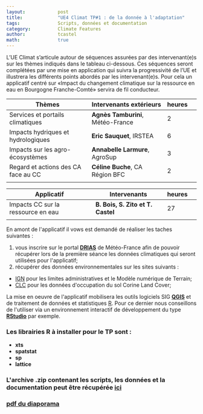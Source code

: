 ```yaml
---
layout:            post
title:             "UE4 Climat TP#1 : de la donnée à l'adaptation"
tags:              Scripts, données et documentation 
category:          Climate Features
author:            tcastel
math:              true
---
```


L’UE Climat s’articule autour de séquences assurées par des intervenant(e)s sur les thèmes indiqués dans le tableau ci-dessous. Ces séquences seront complétées par une mise en application qui suivra la progressivité de l’UE et illustrera les différents points abordés par les intervenant(e)s. Pour cela un applicatif centré sur «Impact du changement climatique sur la ressource en eau en Bourgogne Franche-Comté» servira de fil conducteur.

| Thèmes                              | Intervenants extérieurs           | heures |   |
|-------------------------------------|-----------------------------------|--------|---|
| Services et portails climatiques    | **Agnès Tamburini**, Météo-France |      2 |   |
| Impacts hydriques et hydrologiques  | **Eric Sauquet**, IRSTEA          |      6 |   |
| Impacts sur les agro-écosystèmes    | **Annabelle Larmure**, AgroSup    |      3 |   |
| Regard et actions des CA face au CC | **Céline Buche**, CA Région BFC   |      2 |   |
|                                     |                                   |        |   |

| Applicatif                         | Intervenants                      | heures |   |
|------------------------------------|-----------------------------------|--------|---|
| Impacts CC sur la ressource en eau | **B. Bois, S. Zito et T. Castel** |     27 |   |
|                                    |                                   |        |   |



En amont de l'applicatif il vows est demandé de réaliser les taches suivantes :

1. vous inscrire sur le portal [**DRIAS**](http://www.drias-climat.fr/) de Météo-France afin de pouvoir récupérer lors de la première séance les données climatiques qui seront utilisées pour l'applicatif;
2. récupérer des données environnementales sur les sites suivants : 
  * [IGN](https://geoservices.ign.fr/documentation/diffusion/telechargement-donnees-libres.html) pour les limites administratives et le Modèle numérique de Terrain;
  * [CLC](https://www.statistiques.developpement-durable.gouv.fr/corine-land-cover-0) pour les données d'occupation du sol Corine Land Cover;

La mise en oeuvre de l'applicatif mobilisera les outils logiciels SIG [**QGIS**](https://www.qgis.org/fr/site/) et de traitement de données et statistiques [R](https://www.r-project.org/). Pour ce dernier nous conseillons de l'utiliser via un environnement interactif de développement du type [**RStudio**](https://rstudio.com/products/rstudio/download/) par exemple.

### Les librairies R à installer pour le TP sont :
* **xts**
* **spatstat**
* **sp**
* **lattice**

### L'archive .zip contenant les scripts, les données et la documentation peut être récupérée [**ici**](https://filesender.renater.fr/?s=download&token=9158a932-e4e4-4c2c-bb58-8888868fbfa4)

### [**pdf du diaporama**](https://filesender.renater.fr/?s=download&token=34d0ab1e-09de-460a-8b0f-e5a5b97cc99a)

